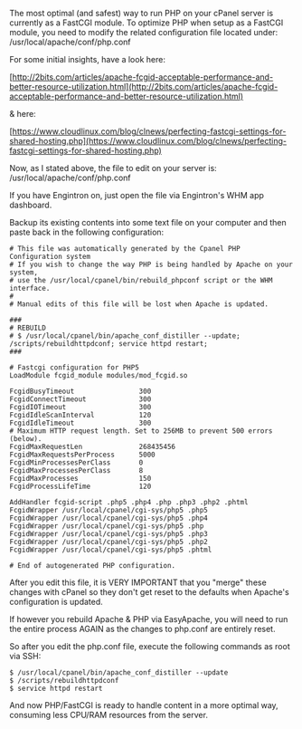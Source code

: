 The most optimal (and safest) way to run PHP on your cPanel server is currently as a FastCGI module. To optimize PHP when setup as a FastCGI module, you need to modify the related configuration file located under: /usr/local/apache/conf/php.conf

For some initial insights, have a look here:

[http://2bits.com/articles/apache-fcgid-acceptable-performance-and-better-resource-utilization.html](http://2bits.com/articles/apache-fcgid-acceptable-performance-and-better-resource-utilization.html)

& here:

[https://www.cloudlinux.com/blog/clnews/perfecting-fastcgi-settings-for-shared-hosting.php](https://www.cloudlinux.com/blog/clnews/perfecting-fastcgi-settings-for-shared-hosting.php)

Now, as I stated above, the file to edit on your server is: /usr/local/apache/conf/php.conf

If you have Engintron on, just open the file via Engintron's WHM app dashboard.

Backup its existing contents into some text file on your computer and then paste back in the following configuration:

```
# This file was automatically generated by the Cpanel PHP Configuration system
# If you wish to change the way PHP is being handled by Apache on your system,
# use the /usr/local/cpanel/bin/rebuild_phpconf script or the WHM interface.
#
# Manual edits of this file will be lost when Apache is updated.

###
# REBUILD
# $ /usr/local/cpanel/bin/apache_conf_distiller --update; /scripts/rebuildhttpdconf; service httpd restart;
###

# Fastcgi configuration for PHP5
LoadModule fcgid_module modules/mod_fcgid.so

FcgidBusyTimeout                300
FcgidConnectTimeout             300
FcgidIOTimeout                  300
FcgidIdleScanInterval           120
FcgidIdleTimeout                300
# Maximum HTTP request length. Set to 256MB to prevent 500 errors (below).
FcgidMaxRequestLen              268435456
FcgidMaxRequestsPerProcess      5000
FcgidMinProcessesPerClass       0
FcgidMaxProcessesPerClass       8
FcgidMaxProcesses               150
FcgidProcessLifeTime            120

AddHandler fcgid-script .php5 .php4 .php .php3 .php2 .phtml
FcgidWrapper /usr/local/cpanel/cgi-sys/php5 .php5
FcgidWrapper /usr/local/cpanel/cgi-sys/php5 .php4
FcgidWrapper /usr/local/cpanel/cgi-sys/php5 .php
FcgidWrapper /usr/local/cpanel/cgi-sys/php5 .php3
FcgidWrapper /usr/local/cpanel/cgi-sys/php5 .php2
FcgidWrapper /usr/local/cpanel/cgi-sys/php5 .phtml

# End of autogenerated PHP configuration.
```

After you edit this file, it is VERY IMPORTANT that you "merge" these changes with cPanel so they don't get reset to the defaults when Apache's configuration is updated.

If however you rebuild Apache & PHP via EasyApache, you will need to run the entire process AGAIN as the changes to php.conf are entirely reset.

So after you edit the php.conf file, execute the following commands as root via SSH:

```
$ /usr/local/cpanel/bin/apache_conf_distiller --update
$ /scripts/rebuildhttpdconf
$ service httpd restart
```

And now PHP/FastCGI is ready to handle content in a more optimal way, consuming less CPU/RAM resources from the server.
